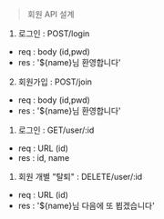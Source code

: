> 회원 API 설계

1. 로그인 : POST/login

- req : body (id,pwd)
- res : '${name}님 환영합니다'

2. 회원가입 : POST/join

- req : body (id,pwd)
- res : '${name}님 환영합니다'

1. 로그인 : GET/user/:id

- req : URL (id)
- res : id, name

1. 회원 개별 "탈퇴" : DELETE/user/:id

- req : URL (id)
- res : '${name}님 다음에 또 뵙겠습니다'
